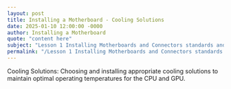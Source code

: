 ```yaml
---
layout: post
title: Installing a Motherboard - Cooling Solutions
date: 2025-01-10 12:00:00 -0000
author: Installing a Motherboard
quote: "content here"
subject: "Lesson 1 Installing Motherboards and Connectors standards and specifications"
permalink: "/Lesson 1 Installing Motherboards and Connectors standards and specifications/Installing a Motherboard/Installing a Motherboard - Cooling Solutions"
---
```


Cooling Solutions: Choosing and installing appropriate cooling solutions to maintain optimal operating temperatures for the CPU and GPU.
